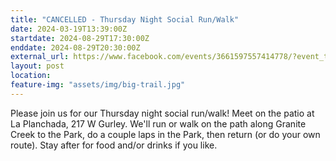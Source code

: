 ```yaml
---
title: "CANCELLED - Thursday Night Social Run/Walk"
date: 2024-03-19T13:39:00Z
startdate: 2024-08-29T17:30:00Z
enddate: 2024-08-29T20:30:00Z
external_url: https://www.facebook.com/events/3661597557414778/?event_time_id=3661597624081438
layout: post
location: 
feature-img: "assets/img/big-trail.jpg"
---
```


Please join us for our Thursday night social run/walk! Meet on the patio at La Planchada, 217 W Gurley.  We'll run or walk on the path along Granite Creek to the Park, do a couple laps in the Park, then return (or do your own route).  Stay after for food and/or drinks if you like.<br>
  <br>
  
